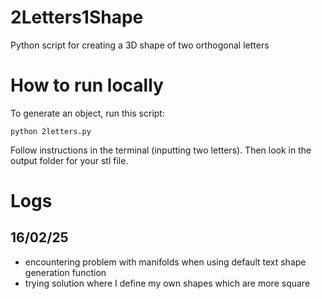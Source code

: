 # 2Letters1Shape
Python script for creating a 3D shape of two orthogonal letters

# How to run locally
To generate an object, run this script:
```
python 2letters.py
```
Follow instructions in the terminal (inputting two letters). Then look in the output folder for your stl file. 

# Logs

## 16/02/25
- encountering problem with manifolds when using default text shape generation function
- trying solution where I define my own shapes which are more square